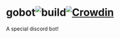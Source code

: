 # gobot![build](https://github.com/ikafly144/gobot/actions/workflows/go.yml/badge.svg)[![Crowdin](https://badges.crowdin.net/gobot/localized.svg)](https://crowdin.com/project/gobot)

A special discord bot!
